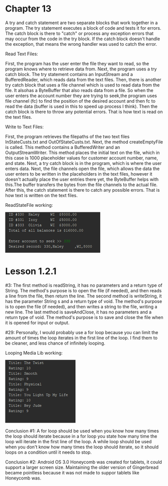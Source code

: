 <h1> Chapter 13 </h1>
<p> A try and catch statement are two separate blocks that work together in a program. The try statement executes a block of code
and tests it for errors. The catch block is there to "catch" or process any exception errors that may occur from the code in the
try block. If the catch block doesn't handle the exception, that means the wrong handler was used to catch the error. </p>

<p>Read Text Files:</p>
<p>First, the program has the user enter the file they want to read, so the program knows where to retrieve data from. Next, the program uses a try catch block. The try statement contains an InputStream and a BufferedReader, which reads data from the text files.
Then, there is another try catch block that uses a file channel which is used to read data from the file. It alsohas a ByteBuffer that also reads data from a file. So when the user enters the account number they are trying to seek,the
program uses file channel (fc) to find the position of the desired account and then fc to read the data (buffer is used in this to speed up process I think). Then the catch block is there to throw any potential errors. That is how text is read on
the text files. </p>

<p>Write to Text Files: </p>
<p> First, the program retrieves the filepaths of the two text files InStateCusts.txt and OutOfStateCusts.txt. Next, the method createEmptyFile is called. This method contains a BufferedWriter and an OutputStreamWriter.
This method places the initial  text on the file, which in this case is 1000 placeholder values for customer account number, name, and state. Next, a try
catch block is in the program, which is where the user enters data. Next, the file channels open the file, which allows the data the user enters to be written in the placeholders in
the text files, however it doesn't actually place the user entries there yet, the ByteBuffer helps with this.The buffer transfers the bytes from the file channels to the actual file. After
this, the catch statement is there to catch any possible errors. That is how text is written on the text files.  </p>

<p>  ReadStateFile working: </p>
<p><img src = "chapter13.PNG"> </p>

<h1> Lesson 1.2.1 </h1>
<p>#3: The first method is readString, it has no parameters and a return type of String. The method's purpose is to open the file (if needed),
and then reads a line from the file, then return the line. The second method is writeString, it has the parameter String s and a return
 type of void. The method's purpose is to open the file (if needed), and then writes a string to the file, writing a new line. The last
 method is saveAndClose, it has no parameters and a return type of void. The method's purpose is to save and close the file when it is
 opened for input or output.</p>
<p>#29: Personally, I would probably use a for loop because you can limit the amount of times the loop iterates in the first line
  of the loop. I find them to be cleaner, and less chance of infinitely looping.</p>

<p> Looping Media Lib working:</p>
<p> <img src = "lesson121.PNG"> </p>
<p>Conclusion #1: A for loop should be used when you know how many times the loop should iterate because in a for loop you state
how many time the loop will iterate in the first line of the loop. A while loop should be used when you don't know how many times
the loop should iterate, so it should loops on a condition until it needs to stop.</p>
<p> Conclusion #2: Android OS 3.0 Honeycomb was created for tablets, it could support a larger screen size. Maintaining the older version of Gingerbread became pointless because it was not made to suppor tablets like Honeycomb was.  </p>
